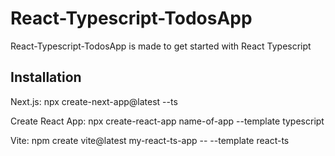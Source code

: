 # React-Typescript-TodosApp

React-Typescript-TodosApp is made to get started with React Typescript

## Installation

Next.js: npx create-next-app@latest --ts

Create React App: npx create-react-app name-of-app --template typescript

Vite: npm create vite@latest my-react-ts-app -- --template react-ts
